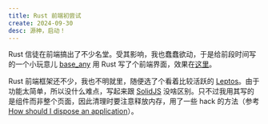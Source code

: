```yaml
---
title: Rust 前端初尝试
create: 2024-09-30
desc: 源神，启动！
---
```


Rust 信徒在前端搞出了不少名堂。受其影响，我也蠢蠢欲动，于是给前段时间写的一个小玩意儿 [base_any](https://lib.rs/crates/base_any) 用 Rust 写了个前端界面，效果在[这里](https://zeng-y-l.github.io/project/baseany.html)。

Rust 前端框架还不少，我也不明就里，随便选了个看着比较活跃的 [Leptos](https://lib.rs/crates/Leptos)。由于功能太简单，所以没什么难点，写起来跟 [SolidJS](https://www.solidjs.com/) 没啥区别。只不过我用其写的是组件而非整个页面，因此清理时要注意释放内存，用了一些 hack 的方法（参考 [How should I dispose an application](https://github.com/leptos-rs/leptos/discussions/1560)）。
